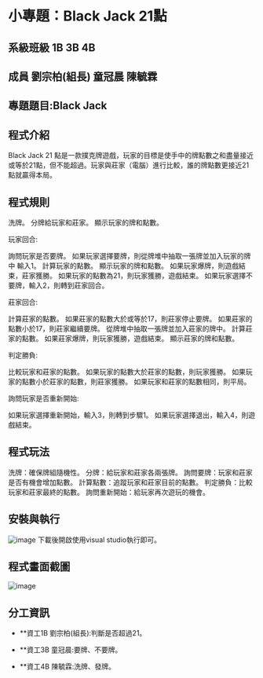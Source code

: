 # 小專題：Black Jack 21點

## 系級班級 1B 3B 4B

## 成員 劉宗柏(組長) 童冠晨 陳毓霖

## 專題題目:Black Jack
## 程式介紹
Black Jack 21 點是一款撲克牌遊戲，玩家的目標是使手中的牌點數之和盡量接近或等於21點，但不能超過。玩家與莊家（電腦）進行比較，誰的牌點數更接近21點就贏得本局。

## 程式規則

洗牌。
分牌給玩家和莊家。
顯示玩家的牌和點數。

玩家回合:

詢問玩家是否要牌。
如果玩家選擇要牌，則從牌堆中抽取一張牌並加入玩家的牌中  輸入1。
計算玩家的點數。
顯示玩家的牌和點數。
如果玩家爆牌，則遊戲結束，莊家獲勝。
如果玩家的點數為21，則玩家獲勝，遊戲結束。
如果玩家選擇不要牌，輸入2，則轉到莊家回合。

莊家回合:

計算莊家的點數。
如果莊家的點數大於或等於17，則莊家停止要牌。
如果莊家的點數小於17，則莊家繼續要牌。
從牌堆中抽取一張牌並加入莊家的牌中。
計算莊家的點數。
如果莊家爆牌，則玩家獲勝，遊戲結束。
顯示莊家的牌和點數。

判定勝負:

比較玩家和莊家的點數。
如果玩家的點數大於莊家的點數，則玩家獲勝。
如果玩家的點數小於莊家的點數，則莊家獲勝。
如果玩家和莊家的點數相同，則平局。

詢問玩家是否重新開始:

如果玩家選擇重新開始，輸入3，則轉到步驟1。
如果玩家選擇退出，輸入4，則遊戲結束。

## 程式玩法
洗牌：確保牌組隨機性。
分牌：給玩家和莊家各兩張牌。
詢問要牌：玩家和莊家是否有機會增加點數。
計算點數：追蹤玩家和莊家目前的點數。
判定勝負：比較玩家和莊家最終的點數。
詢問重新開始：給玩家再次遊玩的機會。

## 安裝與執行
![image](https://github.com/andyjkjk/Black-jack/assets/127190935/867a2c2f-5372-4694-b902-4817789501d0)
下載後開啟使用visual studio執行即可。


## 程式畫面截圖
![image](https://github.com/andyjkjk/Black-jack/assets/127190935/8c892c79-da30-4297-b028-befcfc610f1b)


## 分工資訊
- **資工1B 劉宗柏(組長):判斷是否超過21。

- **資工3B 童冠晨:要牌、不要牌。

- **資工4B 陳毓霖:洗牌、發牌。
  


